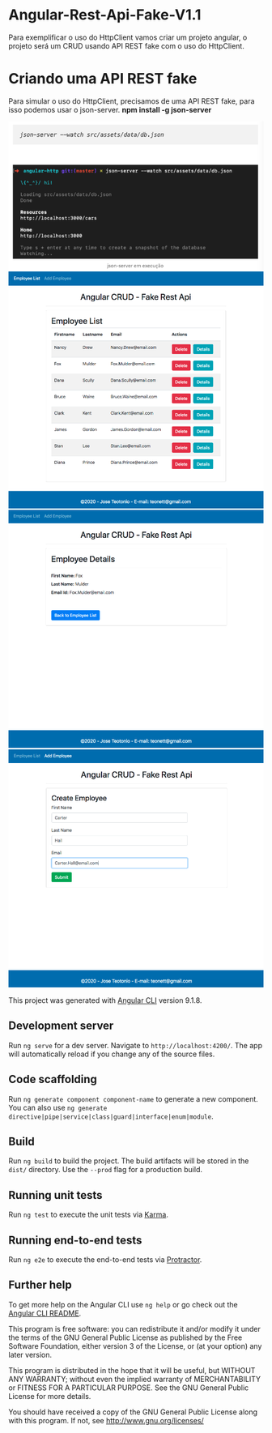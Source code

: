 # Angular-Rest-Api-Fake-V1.1

<p>Para exemplificar o uso do HttpClient vamos criar um projeto angular, o projeto será um CRUD usando API REST fake com o uso do HttpClient. </p>

# Criando uma API REST fake
Para simular o uso do HttpClient, precisamos de uma API REST fake, para isso podemos usar o json-server.
<b> npm install -g json-server </b>

<img src="https://github.com/teonett/Angular-Fake-Rest-Api/blob/master/img/fakeserver-start.png">

<img src="https://github.com/teonett/Angular-Rest-Api-Fake-V1.1/blob/master/img/List.png">

<img src="https://github.com/teonett/Angular-Rest-Api-Fake-V1.1/blob/master/img/details.png">

<img src="https://github.com/teonett/Angular-Rest-Api-Fake-V1.1/blob/master/img/add.png">

This project was generated with [Angular CLI](https://github.com/angular/angular-cli) version 9.1.8.

## Development server

Run `ng serve` for a dev server. Navigate to `http://localhost:4200/`. The app will automatically reload if you change any of the source files.

## Code scaffolding

Run `ng generate component component-name` to generate a new component. You can also use `ng generate directive|pipe|service|class|guard|interface|enum|module`.

## Build

Run `ng build` to build the project. The build artifacts will be stored in the `dist/` directory. Use the `--prod` flag for a production build.

## Running unit tests

Run `ng test` to execute the unit tests via [Karma](https://karma-runner.github.io).

## Running end-to-end tests

Run `ng e2e` to execute the end-to-end tests via [Protractor](http://www.protractortest.org/).

## Further help

To get more help on the Angular CLI use `ng help` or go check out the [Angular CLI README](https://github.com/angular/angular-cli/blob/master/README.md).

<p>
This program is free software: you can redistribute it and/or modify it under the terms of the GNU General Public License as published by
the Free Software Foundation, either version 3 of the License, or (at your option) any later version.

This program is distributed in the hope that it will be useful, but WITHOUT ANY WARRANTY; without even the implied warranty of
MERCHANTABILITY or FITNESS FOR A PARTICULAR PURPOSE.  See the GNU General Public License for more details.

You should have received a copy of the GNU General Public License along with this program.  If not, see <http://www.gnu.org/licenses/>
</p>
